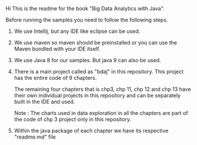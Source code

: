 Hi
This is the readme for the book "Big Data Analytics with Java".

Before running the samples you need to follow the following steps.

1. We use Intellij, but any IDE like eclipse can be used.

2. We use maven so maven should be preinstalled or you can use the Maven bundled with your IDE itself.

3. We use Java 8 for our samples. But java 9 can also be used.

4. There is a main project called as "bdaj" in this repository.
   This project has the entire code of 9 chapters.

   The remaining four chapters that is chp3, chp 11, chp 12 and chp 13 have their
   own individual projects in this repository and can be separately built in
   the IDE and used.

   Note : The charts used in data exploration in all the chapters are part of the code of chp 3
          project only in this repository.

 5. Within the java package of each chapter we have its respective "readme.md" file